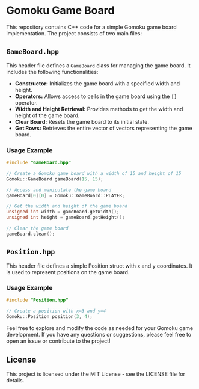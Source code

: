 # Gomoku Game Board

This repository contains C++ code for a simple Gomoku game board implementation. The project consists of two main files:

## `GameBoard.hpp`

This header file defines a `GameBoard` class for managing the game board. It includes the following functionalities:

- **Constructor:** Initializes the game board with a specified width and height.
- **Operators:** Allows access to cells in the game board using the `[]` operator.
- **Width and Height Retrieval:** Provides methods to get the width and height of the game board.
- **Clear Board:** Resets the game board to its initial state.
- **Get Rows:** Retrieves the entire vector of vectors representing the game board.

### Usage Example

```cpp
#include "GameBoard.hpp"

// Create a Gomoku game board with a width of 15 and height of 15
Gomoku::GameBoard gameBoard(15, 15);

// Access and manipulate the game board
gameBoard[0][0] = Gomoku::GameBoard::PLAYER;

// Get the width and height of the game board
unsigned int width = gameBoard.getWidth();
unsigned int height = gameBoard.getHeight();

// Clear the game board
gameBoard.clear();
```

## `Position.hpp`

This header file defines a simple Position struct with x and y coordinates. It is used to represent positions on the game board.

### Usage Example

```cpp
#include "Position.hpp"

// Create a position with x=3 and y=4
Gomoku::Position position(3, 4);
```

Feel free to explore and modify the code as needed for your Gomoku game development. If you have any questions or suggestions, please feel free to open an issue or contribute to the project!

## License

This project is licensed under the MIT License - see the LICENSE file for details.
